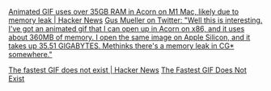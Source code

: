 
[Animated GIF uses over 35GB RAM in Acorn on M1 Mac, likely due to memory leak | Hacker News](https://news.ycombinator.com/item?id=27230427)
[Gus Mueller on Twitter: "Well this is interesting. I've got an animated gif that I can open up in Acorn on x86, and it uses about 360MB of memory. I open the same image on Apple Silicon, and it takes up 35.51 GIGABYTES. Methinks there's a memory leak in CG* somewhere."](https://web.archive.org/web/20210520060828/https://twitter.com/ccgus/status/1395145361136644098)

[The fastest GIF does not exist | Hacker News](https://news.ycombinator.com/item?id=30405815)
[The Fastest GIF Does Not Exist](https://www.biphelps.com/blog/The-Fastest-GIF-Does-Not-Exist)
